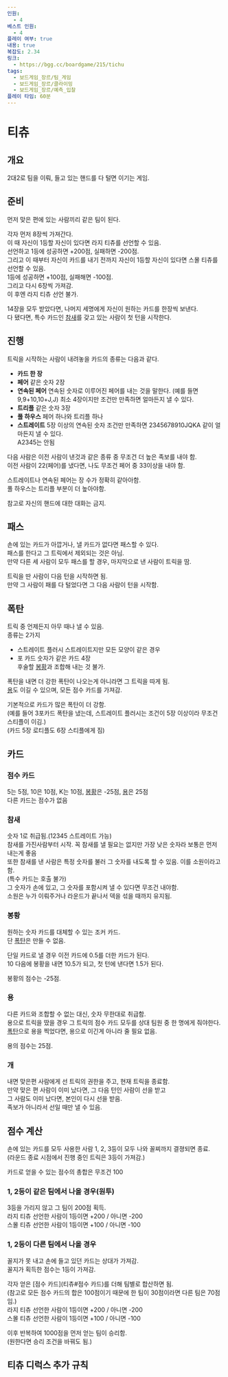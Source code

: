 ```yaml
---
인원:
  - 4
베스트 인원:
  - 4
플레이 여부: true
내용: true
복잡도: 2.34
링크:
  - https://bgg.cc/boardgame/215/tichu
tags:
  - 보드게임_장르/팀_게임
  - 보드게임_장르/클라이밍
  - 보드게임_장르/예측_입찰
플레이 타임: 60분
---
```

# 티츄
## 개요
2대2로 팀을 이뤄, 들고 있는 핸드를 다 털면 이기는 게임.
## 준비
먼저 맞은 편에 있는 사람끼리 같은 팀이 된다.

각자 먼저 8장씩 가져간다.  
이 때 자신이 1등할 자신이 있다면 라지 티츄를 선언할 수 있음.  
선언하고 1등에 성공하면 +200점, 실패하면 -200점.  
그리고 이 때부터 자신이 카드를 내기 전까지 자신이 1등할 자신이 있다면 스몰 티츄를 선언할 수 있음.  
1등에 성공하면 +100점, 실패해면 -100점.  
그리고 다시 6장씩 가져감.  
이 후엔 라지 티츄 선언 불가.  
  
14장을 모두 받았다면, 나머지 세명에게 자신이 원하는 카드를 한장씩 보낸다.  
다 됐다면, 특수 카드인 [참새](티츄#참새)를 갖고 있는 사람이 첫 턴을 시작한다.
## 진행
트릭을 시작하는 사람이 내려놓을 카드의 종류는 다음과 같다.
 - **카드 한 장**
 - **페어**
   같은 숫자 2장
 - **연속된 페어**
   연속된 숫자로 이루어진 페어를 내는 것을 말한다.
   (예를 들면 9,9+10,10+J,J)
   최소 4장이지만 조건만 만족하면 얼마든지 낼 수 있다.
 - **트리플**
   같은 숫자 3장
 - **풀 하우스**
   페어 하나와 트리플 하나
 - **스트레이트**
   5장 이상의 연속된 숫자
   조건만 만족하면 2345678910JQKA 같이 얼마든지 낼 수 있다.  
   A2345는 안됨  
  
다음 사람은 이전 사람이 낸것과 같은 종류 중 무조건 더 높은 족보를 내야 함.  
이전 사람이 22(페어)를 냈다면, 나도 무조건 페어 중 33이상을 내야 함.  
  
스트레이트나 연속된 페어는 장 수가 정확히 같아아함.  
풀 하우스는 트리플 부분이 더 높아야함.

참고로 자신의 핸드에 대한 대화는 금지.  
## 패스  
손에 있는 카드가 아깝거나, 낼 카드가 없다면 패스할 수 있다.  
패스를 한다고 그 트릭에서 제외되는 것은 아님.  
만약 다른 세 사람이 모두 패스를 할 경우, 마지막으로 낸 사람이 트릭을 땀.  
  
트릭을 딴 사람이 다음 턴을 시작하면 됨.  
만약 그 사람이 패를 다 털었다면 그 다음 사람이 턴을 시작함.
## 폭탄  
트릭 중 언제든지 아무 때나 낼 수 있음.  
종류는 2가지
 - 스트레이트 플러시
   스트레이트지만 모든 모양이 같은 경우
 - 포 카드
   숫자가 같은 카드 4장  
후술할 [봉황](티츄#봉황)과 조합해 내는 것 불가.

폭탄을 내면 더 강한 폭탄이 나오는게 아니라면 그 트릭을 따게 됨.  
[용](티츄#용)도 이길 수 있으며, 모든 점수 카드를 가져감.  
  
기본적으로 카드가 많은 폭탄이 더 강함.    
(예를 들어 3포카드 폭탄을 냈는데, 스트레이트 플러시는 조건이 5장 이상이라 무조건 스티플이 이김.)  
(카드 5장 로티플도 6장 스티플에게 짐)
## 카드
### 점수 카드
5는 5점, 10은 10점, K는 10점, [봉황](티츄#봉황)은 -25점, [용](티츄#용)은 25점  
다른 카드는 점수가 없음  
### 참새  
숫자 1로 취급됨.(12345 스트레이트 가능)  
참새를 가진사람부터 시작. 꼭 참새를 낼 필요는 없지만 가장 낮은 숫자라 보통은 먼저 내는게 좋음  
또한 참새를 낸 사람은 특정 숫자를 불러 그 숫자를 내도록 할 수 있음. 이를 소원이라고 함.  
(특수 카드는 호출 불가)  
그 숫자가 손에 있고, 그 숫자를 포함시켜 낼 수 있다면 무조건 내야함.  
소원은 누가 이뤄주거나 라운드가 끝나서 덱을 섞을 때까지 유지됨.  
### 봉황  
원하는 숫자 카드를 대체할 수 있는 조커 카드.  
단 [폭탄](티츄#폭탄)은 만들 수 없음.  
  
단일 카드로 낼 경우 이전 카드에 0.5를 더한 카드가 된다.  
10 다음에 봉황을 내면 10.5가 되고, 첫 턴에 낸다면 1.5가 된다.  
  
봉황의 점수는 -25점.     
### 용    
다른 카드와 조합할 수 없는 대신, 숫자 무한대로 취급함.  
용으로 트릭을 땄을 경우 그 트릭의 점수 카드 모두를 상대 팀원 중 한 명에게 줘야한다.  
[폭탄](티츄#폭탄)으로 용을 찍었다면, 용으로 이긴게 아니라 줄 필요 없음.  
  
용의 점수는 25점.  
### 개  
내면 맞은편 사람에게 선 트릭의 권한을 주고, 현재 트릭을 종료함.  
만약 맞은 편 사람이 이미 났다면, 그 다음 턴인 사람이 선을 받고  
그 사람도 이미 났다면, 본인이 다시 선을 받음.  
족보가 아니라서 선일 때만 낼 수 있음.
## 점수 계산
손에 있는 카드를 모두 사용한 사람 1, 2, 3등이 모두 나와 꼴찌까지 결졍되면 종료.  
(라운드 종료 시점에서 진행 중인 트릭은 3등이 가져감.)  
  
카드로 얻을 수 있는 점수의 총합은 무조건 100  
### 1, 2등이 같은 팀에서 나올 경우(원투)
3등을 가리지 않고 그 팀이 200점 획득.    
라지 티츄 선언한 사람이 1등이면 +200 / 아니면 -200  
스몰 티츄 선언한 사람이 1등이면 +100 / 아니면 -100  
### 1, 2등이 다른 팀에서 나올 경우  
꼴지가 못 내고 손에 들고 있던 카드는 상대가 가져감.  
꼴지가 획득한 점수는 1등이 가져감.  
  
각자 얻은 [점수 카드](티츄#점수 카드)를 더해 팀별로 합산하면 됨.    
(참고로 모든 점수 카드의 합은 100점이기 때문에 한 팀이 30점이라면 다른 팀은 70점임.)  
라지 티츄 선언한 사람이 1등이면 +200 / 아니면 -200  
스몰 티츄 선언한 사람이 1등이면 +100 / 아니면 -100  
  
이후 반복하여 1000점을 먼저 얻는 팀이 승리함.  
(원한다면 승리 조건을 바꿔도 됨.)
## 티츄 디럭스 추가 규칙
